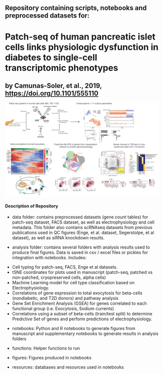 ## Repository containing scripts, notebooks and preprocessed datasets for:

# Patch-seq of human pancreatic islet cells links physiologic dysfunction in diabetes to single-cell transcriptomic phenotypes
## by Camunas-Soler, et al., 2019, https://doi.org/10.1101/555110

![alt text](readme/fig.png "scheme")


 #### Description of Repository

 * data folder: contains preprocessed datasets (gene count tables) for patch-seq dataset, FACS dataset, as well as electrophysiology and cell metadata. This folder also contains scRNAseq datasets from previous publications used in QC figures (Enge, et al. dataset, Segerstolpe, et al dataset), as well as siRNA knockdown results.

 * analysis folder: contains several folders with analysis results used to produce final figures. Data is saved in csv / excel files or pickles for integration with notebooks. Includes:

- Cell typing for patch-seq, FACS, Enge et al datasets.
- tSNE coordinates for plots used in manuscript (patch-seq, patched vs non-patched, cryopreserved cells, alpha cells)
- Machine Learning model for cell type classification based on Electrophysiology.
- Correlations of gene expression to total exocytosis for beta-cells (nondiabetic, and T2D donors) and pathway analysis
- Gene Set Enrichment Analysis (GSEA) for genes correlated to each functional group (i.e. Exocytosis, Sodium currents)
- Correlations using a subset of beta-cells (train/test split) to determine Predictive Set of genes and perform predictions of electrophysiology.

* notebooks: Python and R notebooks to generate figures from manuscript and supplementary notebooks to generate results in analysis folders

* functions: Helper functions to run

* figures: Figures produced in notebooks

* resources: databases and resources used in notebooks
